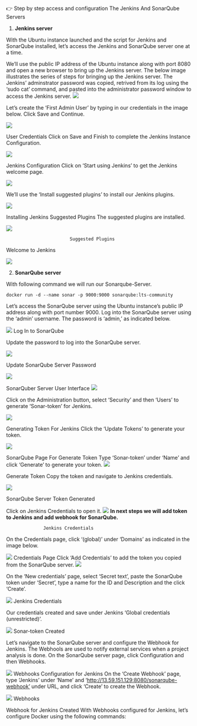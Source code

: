 👉 Step by step access and configuration The Jenkins And SonarQube Servers

1. **Jenkins server**


With the Ubuntu instance launched and the script for Jenkins and SonarQube installed, let’s access the Jenkins and SonarQube server one at a time.

We’ll use the public IP address of the Ubuntu instance along with port 8080 and open a new browser to bring up the Jenkins server. The below image illustrates the series of steps for bringing up the Jenkins server. The Jenkins’ adminstrator password was copied, retrived from its log using the ‘sudo cat’ command, and pasted into the administrator password window to access the Jenkins server.
![](https://github.com/smitwaman/devops-netflix-pipeline/blob/main/images/netflix-demo-images/Jenkins/1711377059068648242202523632176.jpg)

Let’s create the ‘First Admin User’ by typing in our credentials in the image below. Click Save and Continue.

![](https://github.com/smitwaman/devops-netflix-pipeline/blob/main/images/netflix-demo-images/Jenkins/17113771038318238765125975349032.jpg)


User Credentials
Click on Save and Finish to complete the Jenkins Instance Configuration.

![](https://github.com/smitwaman/devops-netflix-pipeline/blob/main/images/netflix-demo-images/Jenkins/17113771130593098712904169130495.jpg)

Jenkins Configuration
Click on ‘Start using Jenkins’ to get the Jenkins welcome page.

![](https://github.com/smitwaman/devops-netflix-pipeline/blob/main/images/netflix-demo-images/Jenkins/17113771221194048793620322257795.jpg)

We’ll use the ‘Install suggested plugins’ to install our Jenkins plugins.


![](https://github.com/smitwaman/devops-netflix-pipeline/blob/main/images/netflix-demo-images/Jenkins/17113770786617482499777939673851.jpg)

Installing Jenkins Suggested Plugins
The suggested plugins are installed.

![](https://github.com/smitwaman/devops-netflix-pipeline/blob/main/images/netflix-demo-images/Jenkins/17113770940111473650138699486122.jpg)

                            Suggested Plugins





Welcome to Jenkins

![](https://github.com/smitwaman/devops-netflix-pipeline/blob/main/images/netflix-demo-images/Jenkins/17113771308797797277233676155905.jpg)



2. **SonarQube server**

With following command we will run our Sonarqube-Server.

```
docker run -d --name sonar -p 9000:9000 sonarqube:lts-community

```

Let’s access the SonarQube server using the Ubuntu instance’s public IP address along with port number 9000. Log into the SonarQube server using the ‘admin’ username. The password is ‘admin,’ as indicated below.

![](https://github.com/smitwaman/devops-netflix-pipeline/blob/main/images/netflix-demo-images/Sonarqube/17113772138584977170009876536629.jpg)
Log In to SonarQube

Update the password to log into the SonarQube server.

![](https://github.com/smitwaman/devops-netflix-pipeline/blob/main/images/netflix-demo-images/Sonarqube/17113772245285056853776110295664.jpg)

Update SonarQube Server Password

![](https://github.com/smitwaman/devops-netflix-pipeline/blob/main/images/netflix-demo-images/Sonarqube/17113772326996191433855511749008.jpg)

SonarQuber Server User Interface
![](https://github.com/smitwaman/devops-netflix-pipeline/blob/main/images/netflix-demo-images/Sonarqube/17113772415211736252261364265674.jpg)

Click on the Administration button, select ‘Security’ and then ‘Users’ to generate ‘Sonar-token’ for Jenkins.

![](https://github.com/smitwaman/devops-netflix-pipeline/blob/main/images/netflix-demo-images/Sonarqube/17113773037195047207969272269786.jpg)

Generating Token For Jenkins
Click the ‘Update Tokens’ to generate your token.

![](https://github.com/smitwaman/devops-netflix-pipeline/blob/main/images/netflix-demo-images/Sonarqube/17113773124199136575738115698736.jpg)

SonarQube Page For Generate Token
Type ‘Sonar-token’ under ‘Name’ and click ‘Generate’ to generate your token.
![](https://github.com/smitwaman/devops-netflix-pipeline/blob/main/images/netflix-demo-images/Sonarqube/17113773204821557292593177865320.jpg)

Generate Token
Copy the token and navigate to Jenkins credentials.

![](https://github.com/smitwaman/devops-netflix-pipeline/blob/main/images/netflix-demo-images/Sonarqube/17113773298232593122918258482059.jpg)

SonarQube Server Token Generated

Click on Jenkins Credentials to open it.
![](https://github.com/smitwaman/devops-netflix-pipeline/blob/main/images/netflix-demo-images/sonar%20token%20addition/17113833016467445632125602279464.jpg)
**In next steps we will add token to Jenkins and add webhook for SonarQube.**





                  Jenkins Credentials
On the Credentials page, click ‘(global)’ under ‘Domains’ as indicated in the image below.

![](https://github.com/smitwaman/devops-netflix-pipeline/blob/main/images/netflix-demo-images/sonar%20token%20addition/17113833517424140999585473171877.jpg)
                         Credentials Page
Click ‘Add Credentials’ to add the token you copied from the SonarQube server.
![](https://github.com/smitwaman/devops-netflix-pipeline/blob/main/images/netflix-demo-images/sonar%20token%20addition/17113833648546348534015694585767.jpg)


On the ‘New credentials’ page, select ‘Secret text’, paste the SonarQube token under ‘Secret’, type a name for the ID and Description and the click ‘Create’.

![](https://github.com/smitwaman/devops-netflix-pipeline/blob/main/images/netflix-demo-images/sonar%20token%20addition/17113833893671183660294009543759.jpg)
                         Jenkins Credentials



Our credentials created and save under Jenkins ‘Global credentials (unrestricted)’.

![](https://github.com/smitwaman/devops-netflix-pipeline/blob/main/images/netflix-demo-images/sonar%20token%20addition/17113834043687168921731428983433.jpg)
                         Sonar-token Created


Let’s navigate to the SonarQube server and configure the Webhook for Jenkins. The Webhools are used to notify external services when a project analysis is done. On the SonarQube server page, click Configuration and then Webhooks.

![](https://github.com/smitwaman/devops-netflix-pipeline/blob/main/images/netflix-demo-images/sonar%20token%20addition/17113834232684295505098588893995.jpg)
                    Webhooks Configuration for Jenkins
On the ‘Create Webhook’ page, type ‘Jenkins’ under ‘Name’ and ‘http://13.59.151.129:8080/sonarqube-webhook’ under URL, and click ‘Create’ to create the Webhook.

![](https://github.com/smitwaman/devops-netflix-pipeline/blob/main/images/netflix-demo-images/sonar%20token%20addition/17113834535086429329961175961877.jpg)
                                Webhooks

Webhook for Jenkins Created
With Webhooks configured for Jenkins, let’s configure Docker using the following commands:


